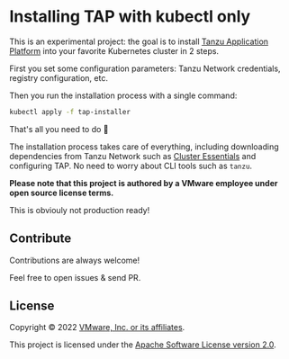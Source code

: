 # Installing TAP with kubectl only

This is an experimental project: the goal is to install
[Tanzu Application Platform](https://tanzu.vmware.com/application-platform)
into your favorite Kubernetes cluster in 2 steps.

First you set some configuration parameters: Tanzu Network credentials,
registry configuration, etc.

Then you run the installation process with a single command:

```bash
kubectl apply -f tap-installer
```

That's all you need to do 🤯

The installation process takes care of everything, including downloading dependencies
from Tanzu Network such as
[Cluster Essentials](https://network.tanzu.vmware.com/products/tanzu-cluster-essentials/)
and configuring TAP. No need to worry about CLI tools such as `tanzu`.

**Please note that this project is authored by a VMware employee under open source license terms.**

This is obviouly not production ready!

## Contribute

Contributions are always welcome!

Feel free to open issues & send PR.

## License

Copyright &copy; 2022 [VMware, Inc. or its affiliates](https://vmware.com).

This project is licensed under the [Apache Software License version 2.0](https://www.apache.org/licenses/LICENSE-2.0).
